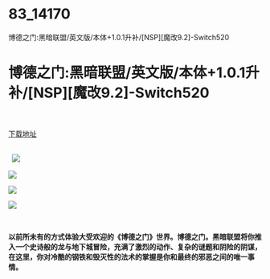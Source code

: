 # 83_14170
博德之门:黑暗联盟/英文版/本体+1.0.1升补/[NSP][魔改9.2]-Switch520
# 博德之门:黑暗联盟/英文版/本体+1.0.1升补/[NSP][魔改9.2]-Switch520
 <br/></br>
[下载地址](https://www.switch520.cc/article/14170 "下载地址")
<br/></br>

<p><strong>&nbsp; <img src="https://www.switch520.cc/muke_img/upload_art_editor_20210523-1_1c611a1921823a72d98279a95a9d444a.jpg"> </strong></p>
<p><strong><img src="https://www.switch520.cc/muke_img/upload_art_editor_20210523-1_3021990515bed1da25c91a597357d7ce.jpg"></strong></p>
<p><strong><img src="https://www.switch520.cc/muke_img/upload_art_editor_20210523-1_2a527be77afc03837004fd577c7c7aa4.jpg"></strong></p>
<p><strong><img src="https://www.switch520.cc/muke_img/upload_art_editor_20210523-1_2b7adca9368e4ba223f0c76975da092c.jpg"></strong></p>
<p><strong>&nbsp;</strong></p>
<p><strong>以前所未有的方式体验大受欢迎的《博德之门》世界。博德之门。黑暗联盟将你推入一个史诗般的龙与地下城冒险，充满了激烈的动作、复杂的谜题和阴险的阴谋，在这里，你对冷酷的钢铁和毁灭性的法术的掌握是你和最终的邪恶之间的唯一事情。</strong></p>
